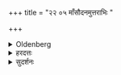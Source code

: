 +++
title = "२२ ०५ माँसौदनमुत्तराभिः "

+++

<details><summary>Oldenberg</summary>

5. (He sacrifices) boiled rice together with the meat (of the cow) with the next (verses, II, 20, 29-35),
</details>

<details><summary>हरदत्तः</summary>

(हुतायां वपायां पशोर्विशसनं कारयित्वा अन्वष्टकार्थं........गृहेषु श्रपयित्वा अन्यानि च हविष्यौदनादीनि तान्यभिघार्य बर्हिषि प्रतिष्ठाप्य पुनरभिघार्य दर्व्या जुहोत्यवदानकल्पेन ।
नात्र सकृदुपघातकल्पः ।
स्विष्टकृति विप्रतिषेधात् ।
आज्येऽभावात्
मांसपिष्टौदनयोश्च भावात् ।
तत्र) मांसौदनम् **उत्तराभिः** यां जनाः प्रतिनन्दन्ति" इत्येताभिः सप्तभिः ।
मांसमिश्र ओदनो **मांसौदनः** ।
होमकाले च मिश्रणम् ।
न श्रपणकाले ।
पक्तिवैषम्यात् ।
अस्मिन् कर्मणि अष्टादशहोममन्त्राः समाम्नाताः ।
ऋचो दश यजूंष्यष्टौ ।
तत्राद्या ऋगपूपार्था ।
वपार्थोत्तरा ।
उत्तरादिभिरिति स्त्रीलिङ्गनिर्देशः ।
पिष्टान्नमुत्तरयेति वक्ष्यति ।
तेन सप्तभिर्ऋग्भिर्मांसौदनस्य होमः ॥५॥
</details>

<details><summary>सुदर्शनः</summary>

मांसमिश्र ओदनो **मांसौदनः**। तं **उत्तराभिः** "यां जनाः प्रतिनन्दन्ति" इत्यादिभिस्सप्तभिर्जुहोति ।
इदं चेह वक्तव्यम्–
वपाहोमान्ते गोर्विशसनं कारयित्वाऽन्वष्टकाब्राह्मणभोजनव्यञ्जनार्थं मांसमवशिष्य, इतरत् कृत्स्नं लौकिकप्रकारेण श्रपयित्वा, तदेकदेशं मासिश्राद्धवत् ब्राह्मणभोजनार्थादन्नाद्धोमार्थमुद्धृतेऽन्ने संसृज्य, तेनैव मांसमिश्रेणौदनेन जुहोतीति ।
न च मांसौदनयोस्सहपाकश्शङ्कनीयः, गोरालम्भात् प्रागेव होमार्थान्नस्योद्धृतत्वात्, मांसौदनयोः पक्तिवैषम्याच्च ॥५॥
</details>
